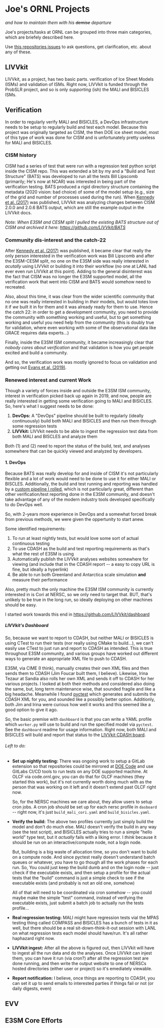 # Joe's ORNL Projects
*and how to maintain them with his ~~demise~~ departure*


Joe's projects/tasks at ORNL can be grouped into three main categories, which 
are briefely described here. 

Use [this repositories issues](https://github.com/jhkennedy/JORNL/issues) 
to ask questions, get clarification, etc. about any 
of these. 

## LIVVkit

LIVVkit, as a project, has two basic parts. verification of Ice Sheet Models 
(ISMs) and validation of ISMs. Right now, LIVVkit is funded through the ProbSLR
project, and so is only *supporting* (ish) the MALI and BISICLES ISMs.  

## Verification

In order to regularly verify MALI and BISICLES, a DevOps infrastructure needs to
be setup to regularly build and test each model. Because this project was originally
targeted as CISM, the then DOE ice sheet model, most of this type of work was done for
CISM and is unfortunately pretty useless for MALI and BISICLES. 

### CISM history

CISM had a series of test that were run with a regression test python script inside
the CISM repo. This was extended a bit by my and a "Build and Test Structure" (BATS)
was developed to run all the tests Bill Lipscomb (primarily; He's now at NCAR) 
was interested in being part of the verification testing. BATS produced a rigid
directory structure containing the metadata (2020 vision: bad choice) of some of 
the model setup (e.g., size of the grid and number of processes used during the run).
When [Kennedy et al. (2017)](https://doi.org/10.1002/2017MS000916) was published,
LIVVkit was analyzing changes between CISM 2.0.0 and 2.0.6 BATS output, which are
still the example output in the LIVVkit docs.  

*Note: When E3SM and CESM split I pulled the existing BATS structure out of CISM and archived 
it here: https://github.com/LIVVkit/BATS*

### Community dis-interest and the catch-22

After [Kennedy et al. (2017)](https://doi.org/10.1002/2017MS000916) was published, 
it became clear that really the only person interested in the verification work was
Bill Lipscomb and after the E3SM-CESM split, no one on the E3SM side was really
interested in *acutally* using LIVVkit or building it into their workflow (no one 
at LANL had ever even *run* LIVVkit at this point). Adding to the general disinterest
was the fact that CISM was no longer the E3SM supported model, all the verification
work that went into CISM and BATS would somehow need to recreated. 

Also, about this time, it was clear from the wider scientific community that no one 
was really interested in building in *their* models, but would totes love it if
*we* built it in for them and it was already ready for them to use. Hence the catch 22:
in order to get a development community, you need to provide the community with something 
working and useful, but to get something working and useful you need help from the 
community (this is doubly true for validation, where even working with some of the 
observational data like GRACE requires data experts...) 

Finally, inside the E3SM ISM community, it became increasingly clear that *nobody cares
about verification* and that validation is how you get people excited and build a community. 

And so, the verification work was mostly ignored to focus on validation and getting out
[Evans et al. (2019)](https://doi.org/10.5194/gmd-12-1067-2019). 
  
### Renewed interest and current Work

Though a variety of forces inside and outside the E3SM ISM community, interest in
verification picked back up again in 2019, and now, people are really interested in 
getting some verification going to MALI and BISICLES. So, here's what I suggest needs
to be done:
1. **DevOps:** A "DevOps" pipeline should be built to regularly (ideally continuously) build both
   MALI and BISICLES and then run them through some regression tests
2. **LIVVkit:** LIVVkit needs to be able to ingest the regression test data from both 
   MALI and BISCLES and analyze them
   
Both (1) and (2) need to report the status of the build, test, and analyses somewhere
that can be quickly viewed and analyzed by developers. 

#### 1. DevOps

Because BATS was really develop for and inside of CISM it's not particularly flexible 
and a lot of work would need to be done to use it for either MALI or BISCLES. Additionally, 
the build and test running and reporting was handled by a 
[custom pipeline I rolled](https://github.com/jhkennedy/livv-nightly), which is
not particularly great, different than other verification/test reporting done in 
the E3SM community, and doesn't take advantage of any of the modern industry tools
developed specifically to do DevOps well. 

So, with 2-years more experience in DevOps and a somewhat forced break from 
previous methods, we were given the oppertunity to start anew. 

Some identified requirements:
1. To run at least nightly tests, but would love some sort of actual continuous testing  
2. To use CDASH as the build and test reporting requirements as that's what the
  rest of E3SM is using
3. Automatically publish the LIVVkit analyses websites somewhere for viewing (and
  include that in the CDASH report -- a easy to copy URL is fine, but ideally a
  hyperlink)
4. Be able to run both Greenland and Antarctica scale simulation **and** measure their performance

Also, pretty much the only machine the E3SM ISM community is currently interested in
is Cori at NERSC, so we only need to target that. BUT, that's unlikely to be true
in the long run, so ideally deploying on other machines should be easy.

I started work towards this end in https://github.com/LIVVkit/dashboard

##### LIVVkit's Dashboard

So, because we want to report to CDASH, but neither MALI or BISICLES is using
CTest to run their tests (nor really using CMake to build...), we can't easily 
use CTest to just run and report to CDASH as intended. This is true throughout
E3SM community, and various groups have worked out different ways to generate an 
appropriate XML file to push to CDASH. 

E3SM, via CIME (I think), manually creates
their own XML files and then sends them to CDASH (Jim Foucar built them, I believe).
Likewise, Irina Tezaur at Sandia also rolls her own XML and sends it off to CDASH
for her various projects. I looked at both their methods and considered also doing
the same, but, long term maintenance wise, that sounded fragile and like a big
headache. Meanwhile I found [pyctest](https://pyctest.readthedocs.io/en/latest/)
which generates and submits the CDASH XML for you, and sounded like a possibly
better option. Additionly, both Jim and Irina were curious how well it works and 
this seemed like a good option to give it ago. 

So, the basic premise with `dashboard` is that you can write a YAML profile which
`worker.py` will use to build and run the specified model via `pyctest`. See the 
`dashboard` readme for usage information. Right now, both MALI and BISICLES will build
and report that status to the [LIVVkit CDASH board](https://my.cdash.org/index.php?project=LIVVkit). 

###### Left to do:
* **Set up nightly testing:** There was ongoing work to setup a GitLab extension so that repositories could be
  mirrored at [DOE Code](https://gitlab.osti.gov) and use GitLabs CI/CD tools to 
  run tests on any DOE supported machine. At OLCF via code.ornl.gov, you can do that
  for OLCF machines (they started this work), but it's not currently worth doing much
  with as the person that was working on it left and it doesn't extend past OLCF right
  now. 
  
  So, for the NERSC machines we care about, they allow users to setup cron jobs. 
  A cron job should be set up for each nersc profile in `dasboard` -- right now,
  it's just `build_mali_cori.yaml` and `build_bisicles.yaml`.
  
* **Verify the build:** The above two profiles currently just simply build the model
  and don't do much else. MALI doesn't verify the build in any way (see the test script),
  and BISICLES actually tries to run a simple "hello world" type test, but it *actually*
  fails with a liking error. I *think* because it should be run on an interactive/compute node, 
  not a login node. 
  
  But, building is a big waste of allocation time, so you don't want to build on a compute
  node. And since pyctest really doesn't understand batch queues or whatever, you have to
  go though all the work phases for each run. So, You could just keep the build
   dumb and on the login node -- just check if the 
  executable exists, and then setup a profile for the actual tests that the "build" command is
  just a simple check to see if the executable exists (and probably is not an old one, somehow)
  
  All of that will need to be coordinated via cron somehow -- you could maybe make the simple "test"
  command, instead of verifying the executable exists, just submit a batch job to actually run
  the tests profile...
  
* **Real regression testing:** MALI might have regression tests vial the MPAS testing
  thing called COMPASS and BISICLES has a bunch of tests in it as well, but there should
  be a real sit-down-think-it-out session with LANL on what regression tests each model
  should have/run. It's all rather haphazard right now. 
  
* **LIVVkit ingest:** After all the above is figured out, then LIVVkit will have to ingest
  all the run data and do the analyses. Once LIVVkit can injest them, you can have it run (via cron?)
  after all the regression test are done running, and then write the output website to 
  one of NERSCs hosted directories (either user or project) so it's emediately viewable.
  
* **Report notification:** I believe, once things are reporting to CDASH, you can set it up
  to send emails to interested parties if things fail or not (or daily digests, even)


## EVV 



## E3SM Core Efforts



